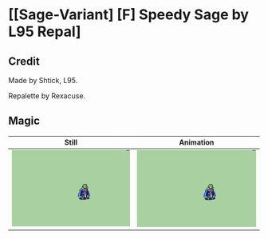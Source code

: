 # [\[Sage-Variant\] \[F\] Speedy Sage by L95 Repal]

## Credit

Made by Shtick, L95.

Repalette by Rexacuse.

## Magic

| Still | Animation |
| :---: | :-------: |
| ![Magic still](./Magic_000.png) | ![Magic animation](./Magic.gif) |
